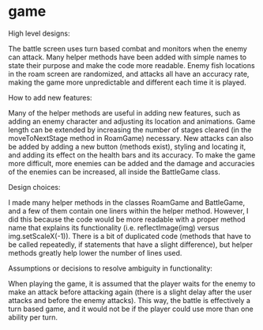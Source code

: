 # game

High level designs: 

The battle screen uses turn based combat and monitors when the enemy can attack. Many helper methods have been added with simple names to state their purpose and make the code more readable. Enemy fish locations in the roam screen are randomized, and attacks all have an accuracy rate, making the game more unpredictable and different each time it is played.

How to add new features: 

Many of the helper methods are useful in adding new features, such as adding an enemy character and adjusting its location and animations. Game length can be extended by increasing the number of stages cleared (in the moveToNextStage method in RoamGame) necessary. New attacks can also be added by adding a new button (methods exist), styling and locating it, and adding its effect on the health bars and its accuracy. To make the game more difficult, more enemies can be added and the damage and accuracies of the enemies can be increased, all inside the BattleGame class.

Design choices: 

I made many helper methods in the classes RoamGame and BattleGame, and a few of them contain one liners within the helper method. However, I did this because the code would be more readable with a proper method name that explains its functionality (i.e. reflectImage(img) versus img.setScaleX(-1)). There is a bit of duplicated code (methods that have to be called repeatedly, if statements that have a slight difference), but helper methods greatly help lower the number of lines used.

Assumptions or decisions to resolve ambiguity in functionality: 

When playing the game, it is assumed that the player waits for the enemy to make an attack before attacking again (there is a slight delay after the user attacks and before the enemy attacks). This way, the battle is effectively a turn based game, and it would not be if the player could use more than one ability per turn.